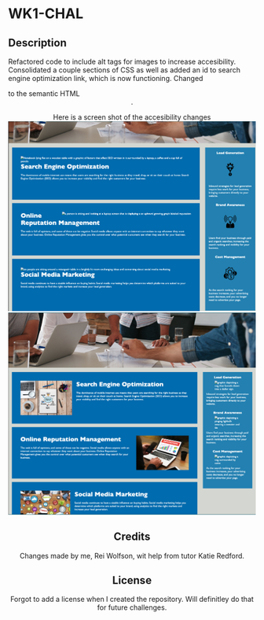 # WK1-CHAL 

## Description

Refactored code to include alt tags for images to increase accesibility. Consolidated a couple sections of CSS as well as added an id to search engine optimization link, which is now functioning. Changed <div class="header"> to the semantic HTML <header>.

Here is a screen shot of the accesibility changes
![alt text](assets/images/access-screenshot-pictures.png)
![alt text](assets/images/access-screenshot-graphics.png)

## Credits

Changes made by me, Rei Wolfson, wit help from tutor Katie Redford.

## License

Forgot to add a license when I created the repository. Will definitley do that for future challenges.

